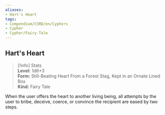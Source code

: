 ```yaml
---
aliases:
- Hart's Heart
tags:
- Compendium/CSRD/en/Cyphers
- Cypher
- Cypher/Fairy-Tale
---
```


  
## Hart's Heart  
>[!info] Stats  
> **Level:** 1d6+3  
> **Form:** Still-Beating Heart From a Forest Stag, Kept in an Ornate Lined Box  
> **Kind:** Fairy Tale
  
When the user offers the heart to another living being, all attempts by the user to bribe, deceive, coerce, or convince the recipient are eased by two steps.